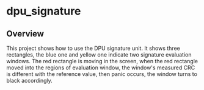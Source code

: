 # dpu_signature

## Overview

This project shows how to use the DPU signature unit. It shows three rectangles,
the blue one and yellow one indicate two signature evaluation windows. The red
rectangle is moving in the screen, when the red rectangle moved into the regions
of evaluation window, the window's measured CRC is different with the reference
value, then panic occurs, the window turns to black accordingly.
